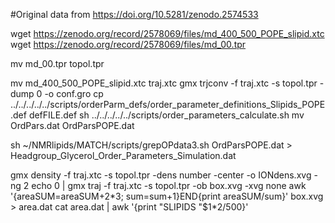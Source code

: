 #Original data from https://doi.org/10.5281/zenodo.2574533

wget https://zenodo.org/record/2578069/files/md_400_500_POPE_slipid.xtc
wget https://zenodo.org/record/2578069/files/md_00.tpr


mv md_00.tpr topol.tpr

mv md_400_500_POPE_slipid.xtc traj.xtc
gmx trjconv -f traj.xtc -s topol.tpr -dump 0 -o conf.gro
cp ../../../../../scripts/orderParm_defs/order_parameter_definitions_Slipids_POPE.def defFILE.def
sh ../../../../../scripts/order_parameters_calculate.sh
mv OrdPars.dat OrdParsPOPE.dat

sh ~/NMRlipids/MATCH/scripts/grepOPdata3.sh OrdParsPOPE.dat > Headgroup_Glycerol_Order_Parameters_Simulation.dat

gmx density -f traj.xtc -s topol.tpr -dens number  -center -o IONdens.xvg -ng 2
echo 0 | gmx traj -f traj.xtc -s topol.tpr -ob box.xvg -xvg none
awk '{areaSUM=areaSUM+$2*$3; sum=sum+1}END{print areaSUM/sum}' box.xvg > area.dat
cat area.dat | awk '{print "SLIPIDS  "$1*2/500}'




